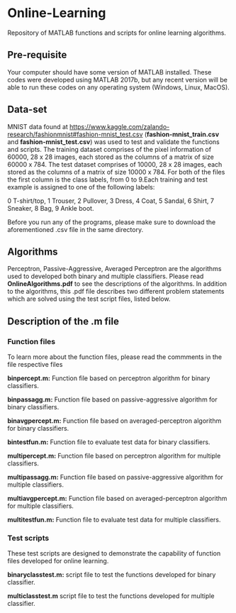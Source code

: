 # Online-Learning
Repository of MATLAB functions and scripts for online learning algorithms.

## Pre-requisite
Your computer should have some version of MATLAB installed. These codes were developed using MATLAB 2017b, but any recent version will be able to run these codes on any operating system (Windows, Linux, MacOS).

## Data-set
MNIST data found at https://www.kaggle.com/zalando-research/fashionmnist#fashion-mnist_test.csv (**fashion-mnist_train.csv** and **fashion-mnist_test.csv**) was used to test and validate the functions and scripts. The training dataset comprises of the pixel information of 60000, 28 x 28 images, each stored as the columns of a matrix of size 60000 x 784. The test dataset comprises of 10000, 28 x 28 images, each stored as the columns of a matrix of size 10000 x 784. For both of the files the first column is the class labels, from 0 to 9.Each training and test example is assigned to one of the following labels:

0 T-shirt/top, 1 Trouser, 2 Pullover, 3 Dress, 4 Coat, 5 Sandal, 6 Shirt, 7 Sneaker, 8 Bag, 9 Ankle boot.

Before you run any of the programs, please make sure to download the aforementioned .csv file in the same directory.

## Algorithms
Perceptron, Passive-Aggressive, Averaged Perceptron are the algorithms used to developed both binary and multiple classifiers. Please read **OnlineAlgorithms.pdf** to see the descriptions of the algorithms. In addition to the algorithms, this .pdf file describes two different problem statements which are solved using the test script files, listed below.

## Description of the .m file

### Function files
To learn more about the function files, please read the commments in the file respective files

**binpercept.m:** Function file based on perceptron algorithm for binary classifiers.

**binpassagg.m:** Function file based on passive-aggressive algorithm for binary classifiers.

**binavgpercept.m:** Function file based on averaged-perceptron algorithm for binary classifiers.

**bintestfun.m:** Function file to evaluate test data for binary classifiers.

**multipercept.m:** Function file based on perceptron algorithm for multiple classifiers.

**multipassagg.m:** Function file based on passive-aggressive algorithm for multiple classifiers.



**multiavgpercept.m:** Function file based on averaged-perceptron algorithm for multiple classifiers.

**multitestfun.m:** Function file to evaluate test data for multiple classifiers.

### Test scripts
These test scripts are designed to demonstrate the capability of function files developed for online learning.

**binaryclasstest.m:** script file to test the functions developed for binary classifier.

**multiclasstest.m** script file to test the functions developed for multiple classifier.
